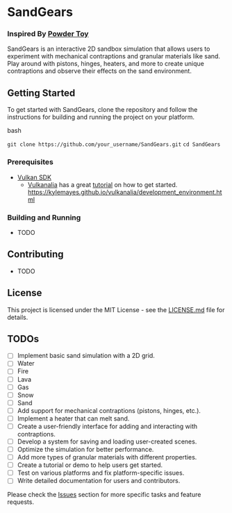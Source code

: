 
# SandGears
### Inspired By [Powder Toy](https://powdertoy.co.uk/)

SandGears is an interactive 2D sandbox simulation that allows users to experiment with mechanical contraptions and granular materials like sand. Play around with pistons, hinges, heaters, and more to create unique contraptions and observe their effects on the sand environment.

## Getting Started

To get started with SandGears, clone the repository and follow the instructions for building and running the project on your platform.

bash

`git clone https://github.com/your_username/SandGears.git`
`cd SandGears`

### Prerequisites

-   [Vulkan SDK](https://www.lunarg.com/vulkan-sdk/)
    - [Vulkanalia](https://github.com/KyleMayes/vulkanalia) has a great [tutorial](https://kylemayes.github.io/vulkanalia/development_environment.html) on how to get started. https://kylemayes.github.io/vulkanalia/development_environment.html

### Building and Running

- TODO

## Contributing

- TODO

## License

This project is licensed under the MIT License - see the [LICENSE.md](https://chat.openai.com/LICENSE.md) file for details.

## TODOs

- [ ]  Implement basic sand simulation with a 2D grid.
  - [ ] Water
  - [ ] Fire
  - [ ] Lava
  - [ ] Gas
  - [ ] Snow
  - [ ] Sand
- [ ]  Add support for mechanical contraptions (pistons, hinges, etc.).
- [ ]  Implement a heater that can melt sand.
- [ ]  Create a user-friendly interface for adding and interacting with contraptions.
- [ ]  Develop a system for saving and loading user-created scenes.
- [ ]  Optimize the simulation for better performance.
- [ ]  Add more types of granular materials with different properties.
- [ ]  Create a tutorial or demo to help users get started.
- [ ]  Test on various platforms and fix platform-specific issues.
- [ ]  Write detailed documentation for users and contributors.

Please check the [Issues](https://github.com/jordan-schnur/SandGears/issues) section for more specific tasks and feature requests.